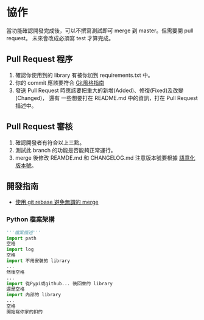 # 協作

當功能確認開發完成後，可以不撰寫測試即可 merge 到 master。但需要開 pull request。
未來會改成必須寫 test 才算完成。

## Pull Request 程序

1. 確認你使用到的 library 有被你加到 requirements.txt 中。
2. 你的 commit 應該要符合 [Git風格指南](https://github.com/JuanitoFatas/git-style-guide)
3. 發送 Pull Request 時應該要把重大的新增(Added)、修復(Fixed)及改變(Changed)，
   還有 一些想要打在 README.md 中的資訊，打在 Pull Request 描述中。

## Pull Request 審核

1. 確認開發者有符合以上三點。
2. 測試此 branch 的功能是否能夠正常運行。
3. merge 後修改 REAMDE.md 和 CHANGELOG.md
   注意版本號要根據 [語意化版本號](https://semver.org/lang/zh-TW/)。

## 開發指南

* [使用 git rebase 避免無謂的 merge](https://ihower.tw/blog/archives/3843/comment-page-1#comment-72049)

### Python 檔案架構

```python
'''檔案描述'''
import path
空格
import log
空格
import 不用安裝的 library
...
然後空格
...
import 從Pypi或github... 裝回來的 library
還是空格
import 內部的 library
...
空格
開始寫你家的扣的
```